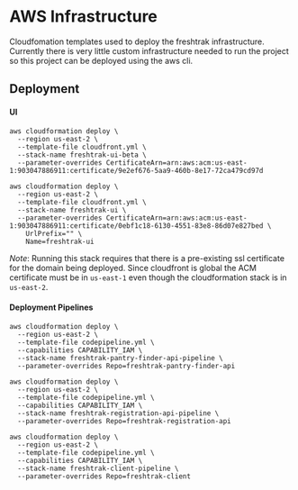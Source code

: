 # AWS Infrastructure

Cloudfomation templates used to deploy the freshtrak infrastructure.
Currently there is very little custom infrastructure needed to run the project so this project can be deployed using the aws cli.

## Deployment

#### UI

```
aws cloudformation deploy \
  --region us-east-2 \
  --template-file cloudfront.yml \
  --stack-name freshtrak-ui-beta \
  --parameter-overrides CertificateArn=arn:aws:acm:us-east-1:903047886911:certificate/9e2ef676-5aa9-460b-8e17-72ca479cd97d
```
```
aws cloudformation deploy \
  --region us-east-2 \
  --template-file cloudfront.yml \
  --stack-name freshtrak-ui \
  --parameter-overrides CertificateArn=arn:aws:acm:us-east-1:903047886911:certificate/0ebf1c18-6130-4551-83e8-86d07e827bed \
    UrlPrefix="" \
    Name=freshtrak-ui
```
*Note*: Running this stack requires that there is a pre-existing ssl certificate for the domain being deployed. Since cloudfront is global the ACM certificate must be in `us-east-1` even though the cloudformation stack is in `us-east-2`.

#### Deployment Pipelines

```
aws cloudformation deploy \
  --region us-east-2 \
  --template-file codepipeline.yml \
  --capabilities CAPABILITY_IAM \
  --stack-name freshtrak-pantry-finder-api-pipeline \
  --parameter-overrides Repo=freshtrak-pantry-finder-api
```
```
aws cloudformation deploy \
  --region us-east-2 \
  --template-file codepipeline.yml \
  --capabilities CAPABILITY_IAM \
  --stack-name freshtrak-registration-api-pipeline \
  --parameter-overrides Repo=freshtrak-registration-api
```
```
aws cloudformation deploy \
  --region us-east-2 \
  --template-file codepipeline.yml \
  --capabilities CAPABILITY_IAM \
  --stack-name freshtrak-client-pipeline \
  --parameter-overrides Repo=freshtrak-client
```
